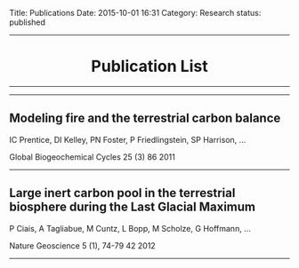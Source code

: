 Title: Publications
Date: 2015-10-01 16:31
Category: Research
status: published

<hr class="title">
    <h1 align="center"> Publication List </h1>
<hr class="title">

<hr>
<h2 class = 'publication'> Modeling fire and the terrestrial carbon balance </h2>
IC Prentice, DI Kelley, PN Foster, P Friedlingstein, SP Harrison, ...

Global Biogeochemical Cycles 25 (3)	86	2011
<hr>

<h2 class = 'publication'> Large inert carbon pool in the terrestrial biosphere during the Last Glacial Maximum </h2>
P Ciais, A Tagliabue, M Cuntz, L Bopp, M Scholze, G Hoffmann, ...

Nature Geoscience 5 (1), 74-79	42	2012
<hr>
